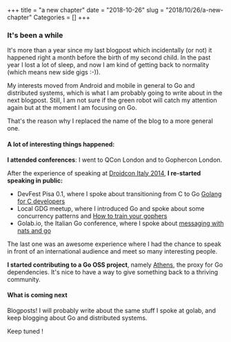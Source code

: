 +++
title = "a new chapter"
date = "2018-10-26"
slug = "2018/10/26/a-new-chapter"
Categories = []
+++
### It's been a while
It's more than a year since my last blogpost which incidentally (or not) it happened right a month before the birth of my second child. In the past year I lost a lot of sleep, and now I am kind of getting back to normality (which means new side gigs :-)).

My interests moved from Android and mobile in general to Go and distributed systems, which is what I am probably going to write about in the next blogpost. Still, I am not sure if the green robot will catch my attention again but at the moment I am focusing on Go. 

That's the reason why I replaced the name of the blog to a more general one. 

#### A lot of interesting things happened:

**I attended conferences**: I went to QCon London and to Gophercon London.

After the experience of speaking at [Droidcon Italy 2014](http://fedepaol.github.io/blog/2014/02/20/rest-interaction-in-android/), **I re-started speaking in public:**

- DevFest Pisa 0.1, where I spoke about transitioning from C to Go [Golang for C developers](https://talks.godoc.org/github.com/fedepaol/go-for-c-devs-talk/goforcdevs.slide#1)
- Local GDG meetup, where I introduced Go and spoke about some concurrency patterns and [How to train your gophers](https://talks.godoc.org/github.com/fedepaol/howtotrainyourgophers/howtotrainyourgophers.slide#1)
- Golab.io, the Italian Go conference, where I spoke about [messaging with nats and go](https://speakerdeck.com/fedepaol/fast-messaging-with-nats-and-go) 

The last one was an awesome experience where I had the chance to speak in front of an international audience and meet so many interesting people.

**I started contributing to a Go OSS project**, namely [Athens](github.com/gomods/athens), the proxy for Go dependencies. It's nice to have a way to give something back to a thriving community.

#### What is coming next
Blogposts! I will probably write about the same stuff I spoke at golab, and keep blogging about Go and distributed systems.

Keep tuned !
